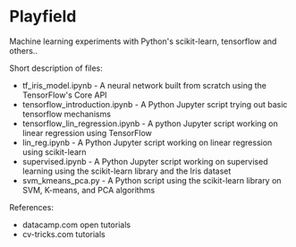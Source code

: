 # Playfield

Machine learning experiments with Python's scikit-learn, tensorflow and others..

Short description of files:
- tf_iris_model.ipynb - A neural network built from scratch using the TensorFlow's Core API
- tensorflow_introduction.ipynb - A Python Jupyter script trying out basic tensorflow mechanisms
- tensorflow_lin_regression.ipynb - A python Jupyter script working on linear regression using TensorFlow
- lin_reg.ipynb - A Python Jupyter script working on linear regression using scikit-learn
- supervised.ipynb - A Python Jupyter script working on supervised learning using the scikit-learn library and the Iris dataset
- svm_kmeans_pca.py - A Python script using the scikit-learn library on SVM, K-means, and PCA algorithms

References:
- datacamp.com open tutorials
- cv-tricks.com tutorials
